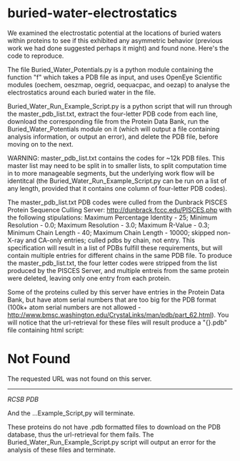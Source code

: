 # buried-water-electrostatics

We examined the electrostatic potential at the locations of buried waters within proteins to see if this exhibited any asymmetric behavior (previous work we had done suggested perhaps it might) and found none. Here's the code to reproduce.

The file Buried_Water_Potentials.py is a python module containing the function "f" which takes a PDB file as input, and uses OpenEye Scientific modules (oechem, oeszmap, oegrid, oequacpac, and oezap) to analyse the electrostatics around each buried water in the file.

Buried_Water_Run_Example_Script.py is a python script that will run through the master_pdb_list.txt, extract the four-letter PDB code from each line, download the corresponding file from the Protein Data Bank, run the Buried_Water_Potentials module on it (which will output a file containing analysis information, or output an error), and delete the PDB file, before moving on to the next.

WARNING: master_pdb_list.txt contains the codes for ~12k PDB files. This master list may need to be split in to smaller lists, to split computation time in to more manageable segments, but the underlying work flow will be identitcal (the Buried_Water_Run_Example_Script.py can be run on a list of any length, provided that it contains one column of four-letter PDB codes). 

The master_pdb_list.txt PDB codes were culled from the Dunbrack PISCES Protein Sequence Culling Server: http://dunbrack.fccc.edu/PISCES.php with the following stipulations: Maximum Percentage Identity - 25; Minimum Resolution - 0.0; Maximum Resolution - 3.0; Maximum R-Value - 0.3; Minimum Chain Length - 40; Maximum Chain Length - 10000; skipped non-X-ray and CA-only entries; culled pdbs by chain, not entry. This specification will result in a list of PDBs fulfill these requirements, but will contain multiple entries for different chains in the same PDB file. To produce the master_pdb_list.txt, the four letter codes were stripped from the list produced by the PISCES Server, and multiple entreis from the same protein were deleted, leaving only one entry from each protein.

Some of the proteins culled by this server have entries in the Protein Data Bank, but have atom serial numbers that are too big for the PDB format (100k+ atom serial numbers are not allowed - http://www.bmsc.washington.edu/CrystaLinks/man/pdb/part_62.html). You will notice that the url-retrieval for these files will result produce a "{}.pdb" file containing html script:

<!DOCTYPE HTML PUBLIC "-//IETF//DTD HTML 2.0//EN">
<html>
  <head>
    <title>404 Not Found</title>
  </head>
  <body>
    <h1>Not Found</h1>
    <p>The requested URL was not found on this server.</p>
    <hr>
    <address>RCSB PDB</address>
  </body>
</html>

And the ...Example_Script,py will terminate.

These proteins do not have .pdb formatted files to download on the PDB database, thus the url-retrieval for them fails. The Buried_Water_Run_Example_Script.py script will output an error for the analysis of these files and terminate.

